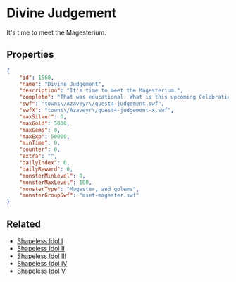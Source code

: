 # Divine Judgement

It's time to meet the Magesterium.

## Properties

```json
{
    "id": 1560,
    "name": "Divine Judgement",
    "description": "It's time to meet the Magesterium.",
    "complete": "That was educational. What is this upcoming Celebration? And what plans does the Magesterium have?",
    "swf": "towns\/Azaveyr\/quest4-judgement.swf",
    "swfX": "towns\/Azaveyr\/quest4-judgement-x.swf",
    "maxSilver": 0,
    "maxGold": 5000,
    "maxGems": 0,
    "maxExp": 50000,
    "minTime": 0,
    "counter": 0,
    "extra": "",
    "dailyIndex": 0,
    "dailyReward": 0,
    "monsterMinLevel": 0,
    "monsterMaxLevel": 100,
    "monsterType": "Magester, and golems",
    "monsterGroupSwf": "mset-magester.swf"
}
```

## Related

- [Shapeless Idol I](../items/18469-shapeless-idol-i.md)
- [Shapeless Idol II](../items/18470-shapeless-idol-ii.md)
- [Shapeless Idol III](../items/18471-shapeless-idol-iii.md)
- [Shapeless Idol IV](../items/18472-shapeless-idol-iv.md)
- [Shapeless Idol V](../items/18473-shapeless-idol-v.md)

